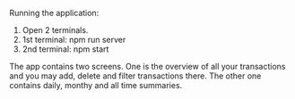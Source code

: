Running the application:
1. Open 2 terminals.
2. 1st terminal: npm run server
3. 2nd terminal: npm start

The app contains two screens. One is the overview of all your transactions and you may add, delete and filter transactions there.
The other one contains daily, monthy and all time summaries.